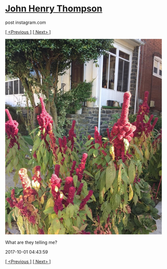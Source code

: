 # [John Henry Thompson](../README.md)
post instagram.com

[[ <Previous ]](2017-10-01-1.md) [[ Next> ]](2017-09-28-1.md)

[![](../media/2017-10-01/What-are-they-telling-me.jpg)](../README.md)

What are they telling me?

2017-10-01 04:43:59

[[ <Previous ]](2017-10-01-1.md) [[ Next> ]](2017-09-28-1.md)